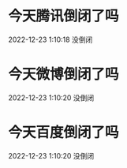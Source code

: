 # 今天腾讯倒闭了吗

2022-12-23 1:10:18 没倒闭

# 今天微博倒闭了吗

2022-12-23 1:10:20 没倒闭

# 今天百度倒闭了吗

2022-12-23 1:10:20 没倒闭

